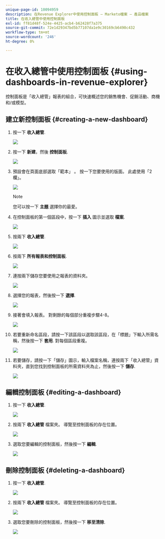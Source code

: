 ```yaml
---
unique-page-id: 10094959
description: 在Revenue Explorer中使用控制面板 — Marketo檔案 — 產品檔案
title: 在收入總管中使用控制面板
exl-id: ff81d48f-524e-4425-acb4-b62428f7a375
source-git-commit: 72e1d29347bd5b77107da1e9c30169cb6490c432
workflow-type: tm+mt
source-wordcount: '246'
ht-degree: 0%

---
```


# 在收入總管中使用控制面板 {#using-dashboards-in-revenue-explorer}

控制面板是「收入總管」報表的組合，可快速概述您的銷售機會、促銷活動、商機和/或模型。

## 建立新控制面板 {#creating-a-new-dashboard}

1. 按一下 **收入總管**.

   ![](assets/one.png)

1. 按一下 **新建**，然後 **控制面板**.

   ![](assets/two.png)

1. 預設會在頁面底部選取「範本」 。 按一下您要使用的版面。 此處使用「2欄」。

   ![](assets/three.png)

   >[!NOTE]
   >
   >您可以按一下 **主題** 選擇你的最愛。

1. 在控制面板的第一個區段中，按一下 **插入** 圖示並選取 **檔案**.

   ![](assets/four.png)

1. 按兩下 **收入總管**.

   ![](assets/five.png)

1. 按兩下 **所有報表和控制面板**.

   ![](assets/six.png)

1. 連按兩下儲存您要使用之報表的資料夾。

   ![](assets/seven.png)

1. 選擇您的報表，然後按一下 **選擇**.

   ![](assets/eight.png)

1. 接著會填入報表。 對剩餘的每個部分重複步驟4-8。

   ![](assets/nine.png)

1. 若要重新命名區段，請按一下該區段以選取該區段，在「標題」下輸入所需名稱，然後按一下 **套用**. 對每個區段重複。

   ![](assets/ten.png)

1. 若要儲存，請按一下「儲存」圖示，輸入檔案名稱，連按兩下「收入總管」資料夾，直到您找到控制面板的所需資料夾為止，然後按一下 **儲存**.

   ![](assets/eleven.png)

## 編輯控制面板 {#editing-a-dashboard}

1. 按一下 **收入總管**.

   ![](assets/one.png)

1. 按兩下 **收入總管** 檔案夾。 導覽至控制面板的存在位置。

   ![](assets/thirteen.png)

1. 選取您要編輯的控制面板，然後按一下 **編輯**.

   ![](assets/fourteen.png)

## 刪除控制面板 {#deleting-a-dashboard}

1. 按一下 **收入總管**.

   ![](assets/one.png)

1. 按兩下 **收入總管** 檔案夾。 導覽至控制面板的存在位置。

   ![](assets/thirteen.png)

1. 選取您要刪除的控制面板，然後按一下 **移至清除**.

   ![](assets/fifteen.png)
